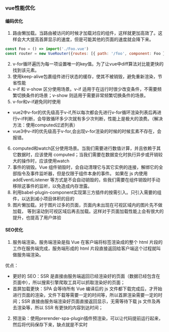 
### vue性能优化
#### 编码优化

1. 路由懒加载。当路由被访问的时候才加载对应的组件，这样就更加高效了。这样会大大提高首屏显示的速度，但是可能其他的页面的速度就会降下来。
```js
const Foo = () => import('./Foo.vue')
const router = new VueRouter({routes: [{ path: '/foo', component: Foo }]})
```
2. v-for循环遍历为每一项设置唯一的key值。为了让vue中diff算法对比能更快的找到该元素。
3. 使用keep-alive包裹组件进行状态的缓存，使其不被销毁，避免重新渲染，节省性能
4. v-if 和 v-show 区分使用场景。v-if 适用于在运行时很少改变条件，不需要频繁切换条件的场景；v-show 则适用于需要非常频繁切换条件的场景。
5. v-for和v-if避免同时使用
* vue2中v-for的优先级高于v-if,所以每次都会先进行v-for循环渲染列表后再进行v-if判断，会导致循环多少次就有多少次判断，性能上是极大的浪费。（解决方法：使用computed过滤列表）
* vue3中v-if的优先级高于v-for,会出现v-for渲染的时候的时候玄素不存在，会报错。
6. computed和watch区分使用场景。当我们需要进行数值计算，并且依赖于其它数据时，应该使用 computed；当我们需要在数据变化时执行异步或开销较大的操作时，应该使用watch
7. 事件的销毁。Vue 组件销毁时，会自动清理它与其它实例的连接，解绑它的全部指令及事件监听器，但是仅限于组件本身的事件。 如果在 js 内使用 addEventListener 等方式是不会自动销毁的，些我们需要在组件销毁时手动移除这事件的监听，以免造成内存泄露。
8. 利用babel-plugin-component实现第三方插件的按需引入。只引入需要的组件，以达到减小项目体积的目的
9. 图片懒加载。对于图片过多的页面，页面内未出现在可视区域内的图片先不做加载， 等到滚动到可视区域后再去加载。这样对于页面加载性能上会有很大的提升，也提高了用户体验

#### SEO优化

1. 服务端渲染。服务端渲染是指 Vue 在客户端将标签渲染成的整个 html 片段的工作在服务端完成，服务端形成的 html 片段直接返回给客户端这个过程就叫做服务端渲染。

优点：

* 更好的 SEO：SSR 是直接由服务端返回已经渲染好的页面（数据已经包含在页面中），所以搜索引擎爬取工具可以抓取渲染好的页面；
* 首屏加载更快：SPA 会等待所有 Vue 编译后的 js 文件都下载完成后，才开始进行页面的渲染，文件下载等需要一定的时间等，所以首屏渲染需要一定的时间；SSR 直接由服务端渲染好页面直接返回显示，无需等待下载 js 文件及再去渲染等，所以 SSR 有更快的内容到达时间；

2. 预渲染：使用prerender-spa-plugin插件预渲染，可以让代码提前运行起来，然后将代码保存下来，缺点就是不实时

